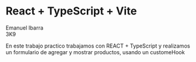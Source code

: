 # React + TypeScript + Vite

Emanuel Ibarra  
3K9  

En este trabajo practico trabajamos con REACT + TypeScript y realizamos un formulario de agregar y mostrar productos, usando un customeHook


